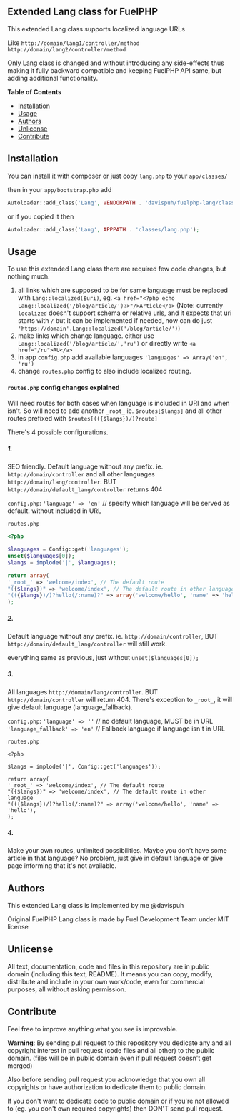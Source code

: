 ## Extended Lang class for FuelPHP

This extended Lang class supports localized language URLs

Like
`http://domain/lang1/controller/method`
`http://domain/lang2/controller/method`

Only Lang class is changed and without introducing any side-effects thus making it fully backward compatible and keeping FuelPHP API same, but adding additional functionality.

**Table of Contents**

- [Installation](#installation)
- [Usage](#usage)
- [Authors](#authors)
- [Unlicense](#unlicense)
- [Contribute](#contribute)

## Installation

You can install it with composer or just copy `lang.php` to your `app/classes/`

then in your `app/bootstrap.php` add
```php
Autoloader::add_class('Lang', VENDORPATH . 'davispuh/fuelphp-lang/classes/lang.php');
```

or if you copied it then

```php
Autoloader::add_class('Lang', APPPATH . 'classes/lang.php');
```

## Usage

To use this extended Lang class there are required few code changes, but nothing much.

1. all links which are supposed to be for same language must be replaced with
`Lang::localized($uri)`, eg. `<a href="<?php echo Lang::localized('/blog/article/')?>"/>Article</a>`
(Note: currently `localized` doesn't support schema or relative urls, and it expects that uri starts with `/` but it can be implemented if needed, now can do just `'https://domain'.Lang::localized('/blog/article/')`)
2. make links which change language. either use `Lang::localized('/blog/article/','ru')` or directly write `<a href="/ru">RU</a>`
3. in app `config.php` add available languages `'languages' => Array('en', 'ru')`
4. change `routes.php` config to also include localized routing.

#### `routes.php` config changes explained

Will need routes for both cases when language is included in URI and when isn't.
So will need to add another `_root_` ie. `$routes[$langs]` and all other routes prefixed with `$routes[(({$langs})/)?route]`

There's 4 possible configurations.

##### 1.
SEO friendly. Default language without any prefix. ie. `http://domain/controller` and all other languages `http://domain/lang/controller`. BUT `http://domain/default_lang/controller` returns 404

`config.php`: `'language' => 'en'` // specify which language will be served as default. without included in URL

`routes.php`
```php
<?php

$languages = Config::get('languages');
unset($languages[0]);
$langs = implode('|', $languages);

return array(
'_root_' => 'welcome/index', // The default route
"({$langs})" => 'welcome/index', // The default route in other language
"(({$langs})/)?hello(/:name)?" => array('welcome/hello', 'name' => 'hello'),
);
```


##### 2.
Default language without any prefix. ie. `http://domain/controller`, BUT `http://domain/default_lang/controller` will still work.

everything same as previous, just without `unset($languages[0]);`

##### 3.
All languages `http://domain/lang/controller`. BUT `http://domain/controller` will return 404. There's exception to `_root_`, it will give default language (language_fallback).

`config.php`: `'language' => ''` // no default language, MUST be in URL
`'language_fallback' => 'en'` // Fallback language if language isn't in URL

`routes.php`
```
<?php

$langs = implode('|', Config::get('languages'));

return array(
'_root_' => 'welcome/index', // The default route
"({$langs})" => 'welcome/index', // The default route in other language
"(({$langs})/)?hello(/:name)?" => array('welcome/hello', 'name' => 'hello'),
);
```

##### 4.
Make your own routes, unlimited possibilities. Maybe you don't have some article in that language? No problem, just give in default language or give page informing that it's not available.


## Authors

This extended Lang class is implemented by me @davispuh

Original FuelPHP Lang class is made by Fuel Development Team under MIT license

## Unlicense

All text, documentation, code and files in this repository are in public domain (including this text, README).
It means you can copy, modify, distribute and include in your own work/code, even for commercial purposes, all without asking permission.

## Contribute

Feel free to improve anything what you see is improvable.


**Warning**: By sending pull request to this repository you dedicate any and all copyright interest in pull request (code files and all other) to the public domain. (files will be in public domain even if pull request doesn't get merged)

Also before sending pull request you acknowledge that you own all copyrights or have authorization to dedicate them to public domain.

If you don't want to dedicate code to public domain or if you're not allowed to (eg. you don't own required copyrights) then DON'T send pull request.


